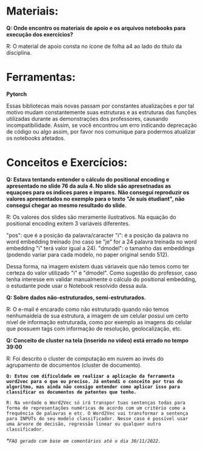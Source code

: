 # **Materiais:**

**Q: Onde encontro os materiais de apoio e os arquivos notebooks para execução dos exercícios?**

R: O material de apoio consta no ícone de folha a4 ao lado do título da disciplina.

# **Ferramentas:**

**Pytorch**

Essas bibliotecas mais novas passam por constantes atualizações e por tal motivo mudam constantemente suas estruturas e as estruturas das funções utilizadas durante as demonstrações dos professores, causando incompatibilidade. Assim, se você encontrou um erro indicando deprecação de código ou algo assim, por favor nos comunique para podermos atualizar os notebooks afetados.

# **Conceitos e Exercícios:**

**Q: Estava tentando entender o cálculo do positional encoding e apresentado no slide 76 da aula 4. No slide são apresetnadas as equaçoes para os índices pares e ímpares.**
**Não consegui reproduzir os valores apresentados no exemplo para o texto "Je suis étudiant", não consegui chegar ao mesmo resultado do slide.**

R: Os valores dos slides são meramente ilustrativos. Na equação do positional encoding exitem 3 variáveis diferentes.

"pos": que é a posição da palavra/caracter 
"i": é a posição da palavra no word embedding treinado (no caso se "je" for a 24 palavra treinada no word embedding "i" terá valor igual a 24).
"dmodel": o tamanho das embeddings (podendo variar para cada modelo, no paper original sendo 512).

Dessa forma, na imagem existem duas váriaveis que não temos como ter certeza do valor utilizado "i" e "dmodel". Como sugestão do professor, caso tenha interesse em validar manualmente o cálculo do positional embedding, o estudante pode usar o Notebook resolvido dessa aula. 

**Q: Sobre dados não-estruturados, semi-estruturados.**

R: O e-mail é encarado como não estruturado quando não temos nenhumaideia de sua estrutura, a imagem de um celular possui um certo nível de informação estruturada, como por exemplo as imagens do celular que possuem tags com informação de resolução, geolocalização, etc. 

**Q: Conceito de cluster na tela (inserido no vídeo) está errado no tempo 39:00**

R: Foi descrito o cluster de computação em nuvem ao invés do agrupamento de documentos (cluster de documento).

**`Q: Estou com dificuldade em realizar a aplicação da ferramenta word2vec para o que eu preciso. Já entendi o conceito por tras do algoritmo, mas ainda não consigo entender como aplicar isso para classificar os documentos de patentes que tenho.`**

`R: Na verdade o Word2Vec só irá transpor tuas sentenças todas para forma de representações numéricas de acordo com um critério como a frequência de palavras e etc. O Word2Vec vai transformar a sentença para INPUTs do seu modelo classificador. Nesse caso é possível usar uma árvore de decisão, regressão linear ou qualquer outro classificador.`

_\*`FAQ gerado com base em comentários até o dia 30/11/2022.`_
